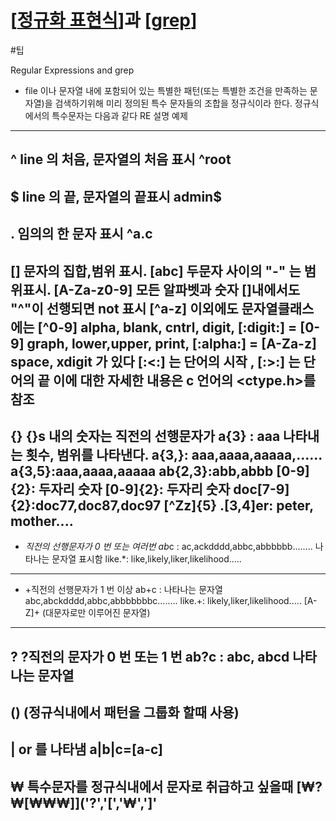 # [[정규화 표현식]]과 [[grep]]

#팁

Regular Expressions and grep 
 
- file 이나 문자열 내에 포함되어 있는 특별한 패턴(또는 특별한 조건을 만족하는 문자열)을 
검색하기위해 
미리 정의된 특수 문자들의 조합을 정규식이라 한다. 정규식에서의 특수문자는 다음과 같다
RE	설명                 			예제 
---------------------------------------------------------------------------
^	line 의 처음, 문자열의 처음 표시 	^root 
---------------------------------------------------------------------------
$	line 의 끝, 문자열의 끝표시 		admin$ 
---------------------------------------------------------------------------
. 	임의의 한 문자 표시 		^a.c 
---------------------------------------------------------------------------
[] 	문자의 집합,범위 표시. 		[abc] 
            	두문자 사이의 "-" 는 범위표시. 	[A-Za-z0-9] 모든 알파벳과 숫자
	[]내에서도 "^"이 선행되면 not 표시 	[^a-z] 
	이외에도 문자열클래스에는 		[^0-9] 
	alpha, blank, cntrl, digit, 		[:digit:] = [0-9] 
	graph, lower,upper, print, 		[:alpha:] = [A-Za-z] 
	space, xdigit 가 있다 		[:<:] 는 단어의 시작 , [:>:] 는 단어의 끝 
	이에 대한 자세한 내용은 c 언어의 <ctype.h>를 참조 
---------------------------------------------------------------------------
{} 	{}s 내의 숫자는 직전의 선행문자가 	a{3} : aaa 
	나타내는 횟수, 범위를 나타낸다. 	a{3,}: aaa,aaaa,aaaaa,...... 
                                        a{3,5}:aaa,aaaa,aaaaa 
                                        ab{2,3}:abb,abbb 
                                        [0-9]{2}: 두자리 숫자 
                                        [0-9]{2}: 두자리 숫자 
                                        doc[7-9]{2}:doc77,doc87,doc97 
                                        [^Zz]{5} 
                                        .[3,4]er: peter, mother.... 
---------------------------------------------------------------------------
* 	*직전의 선행문자가 0 번 또는 여러번	ab*c : 
					ac,ackdddd,abbc,abbbbbb........ 
	나타나는 문자열 표시함 		like.*: 
					like,likely,liker,likelihood..... 
---------------------------------------------------------------------------
+ 	+직전의 선행문자가 1 번 이상 	ab+c : 
	나타나는 문자열			abc,abckdddd,abbc,abbbbbbbc........ 
					like.+: 
					likely,liker,likelihood..... 
					[A-Z]+ (대문자로만 이루어진 문자열) 
---------------------------------------------------------------------------	 
? 	?직전의 문자가 0 번 또는 1 번 	ab?c : abc, abcd 
	나타나는 문자열 
---------------------------------------------------------------------------
() 	(정규식내에서 패턴을 그룹화 할때 사용) 
---------------------------------------------------------------------------
| 	or 를 나타냄 			a|b|c=[a-c] 
---------------------------------------------------------------------------
₩ 	특수문자를 정규식내에서 
	문자로 취급하고 싶을때 		[₩?₩[₩₩₩]]('?','[','₩',']' 
---------------------------------------------------------------------------

[//begin]: # "Autogenerated link references for markdown compatibility"
[정규화 표현식]: <../docs/정규화 표현식.md> "정규화 표현식"
[grep]: ../docs/grep.md "grep"
[//end]: # "Autogenerated link references"